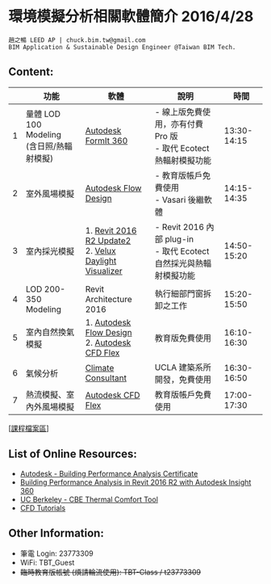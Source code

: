 # 環境模擬分析相關軟體簡介 2016/4/28
```
趙之暢 LEED AP | chuck.bim.tw@gmail.com
BIM Application & Sustainable Design Engineer @Taiwan BIM Tech.
```

## Content:
|| 功能 | 軟體 | 說明 | 時間 |
| --- | --- | --- | --- | --- |
|1| 量體 LOD 100 Modeling <br>(含日照/熱輻射模擬) | [Autodesk FormIt 360](http://formit360.autodesk.com/) |- 線上版免費使用，亦有付費 Pro 版 <br>- 取代 Ecotect 熱輻射模擬功能|13:30-14:15|
|2| 室外風場模擬 | [Autodesk Flow Design](http://www.autodesk.com/education/free-software/flow-design) |- 教育版帳戶免費使用<br>- Vasari 後繼軟體|14:15-14:35|
|3| 室內採光模擬 |1. [Revit 2016 R2 Update2](https://insight360.autodesk.com/oneenergy/Landing/Download) <br>2. [Velux Daylight Visualizer](http://viz.velux.com/daylight_visualizer/download)|- Revit 2016 內部 plug-in<br>- 取代 Ecotect 自然採光與熱輻射模擬功能|14:50-15:20|
|4| LOD 200-350 Modeling | Revit Architecture 2016 | 執行細部門窗拆卸之工作 |15:20-15:50|
|5| 室內自然換氣模擬 | 1. [Autodesk Flow Design](http://www.autodesk.com/education/free-software/flow-design) <br>2. [Autodesk CFD Flex](http://www.autodesk.com/education/free-software/simulation-cfd) |教育版免費使用|16:10-16:30|
|6| 氣候分析 | [Climate Consultant](http://www.energy-design-tools.aud.ucla.edu/climate-consultant/request-climate-consultant.php) |UCLA 建築系所開發，免費使用|16:30-16:50|
|7| 熱流模擬、室內外風場模擬 | [Autodesk CFD Flex](http://www.autodesk.com/education/free-software/simulation-cfd) |教育版帳戶免費使用|17:00-17:30|

[[課程檔案區](https://drive.google.com/folderview?id=0Bx70M_Zm1oPjaXNQcVQ5dVN0eTg&usp=sharing#list)]

## List of Online Resources:
- [Autodesk - Building Performance Analysis Certificate](http://sustainabilityworkshop.autodesk.com/bpac)
- [Building Performance Analysis in Revit 2016 R2 with Autodesk Insight 360](http://www.aecbytes.com/tipsandtricks/2015/issue76-revit.html)
- [UC Berkeley - CBE Thermal Comfort Tool](http://comfort.cbe.berkeley.edu/)
- [CFD Tutorials](http://help.autodesk.com/view/SCDSE/2016/ENU/)

## Other Information:
- 筆電 Login: 23773309
- WiFi: TBT_Guest
- ~~臨時教育版帳號 (煩請輪流使用): TBT-Class / t23773309~~

